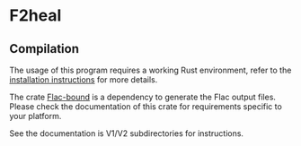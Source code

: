 # F2heal

## Compilation

The usage of this program requires a working Rust environment, refer to the [installation instructions](https://www.rust-lang.org/tools/install) for more details.

The crate [Flac-bound](https://crates.io/crates/flac-bound) is a dependency to generate the Flac output files. Please check the documentation of this crate for requirements specific to your platform.

See the documentation is V1/V2 subdirectories for instructions.
    
